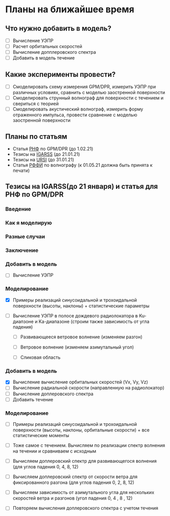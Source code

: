# Планы на ближайшее время

## Что нужно добавить в модель?
- [ ] Вычисление УЭПР
- [ ] Расчет орбитальных скоростей 
- [ ] Вычисление допплеровского спектра
- [ ] Добавить в модель течение

## Какие эксперименты провести? 
- [ ] Смоделировать схему измерения GPM/DPR, измерить УЭПР при различных условиях, сравнить с моделью заостренной поверхности
- [ ] Смоделировать струнный волнограф для поверхности с течением и свериться с теорией
- [ ] Смоделировать акустический волнограф, измерить форму отраженного
  импульса, провести сравнение с моделью заостренной поверхности

## Планы по статьям
- Статья [РНФ](https://rscf.ru/)  по GPM/DPR (до 1.02.21)
- Тезисы на [IGARSS](https://igarss2021.com/papers.php) (до 21.01.21)
- Тезисы на [URSI](https://www.ursi2021.org/) (до 31.01.21)
- Статья [РФФИ](https://www.rfbr.ru/rffi/ru) по волнографу (к 01.05.21 должна быть принята к печати)


## Тезисы на IGARSS(до 21 января) и статья для РНФ по GPM/DPR

### Введение

### Как я моделирую

### Разные случаи

### 
### Заключение
### Добавить в модель
- [ ] Вычисление УЭПР

### Моделирование

- [X] Примеры реализаций синусоидальной и трохоидальной поверхности (высоты, наклоны) + статистические параметры

- [ ] Вычисление УЭПР в полосе дождевого радиолокатора в Ku-диапзоне и Ka-диапазоне (строим также зависимость от угла падения) 

    - [ ] Развивающееся ветровое волнение (изменяем разгон)

    - [ ] Ветровое волнение (изменяем азимутальный угол)

    - [ ] Сликовая область


### Добавить в модель
- [X] Вычисление вычисление орбитальных скоростей (Vх, Vy, Vz) 
- [ ] Вычисление радиальной скорости (направленную на радиолокатор)
- [ ] Вычисление доплеровского спектра
- [ ] Добавить течение

### Моделирование
- [ ] Примеры реализаций синусоидальной и трохоидальной поверхности (высоты, наклоны, орбитальные скорости) + все статистические моменты

- [ ] Тоже самое с течением. Вычисляем по реализации спектр волнения на течении и сравниваем с исходным

- [ ] Вычисляем доплеровский спектр для развивающегося волнения (для углов падения 0, 4, 8, 12)

- [ ] Вычисляем доплеровский спектр от скорости ветра для фиксированного разгона (для углов падения 0, 2, 8, 12)

- [ ] Вычисляем зависимость от азимутального угла для нескольких скоростей ветра и разгонов (угол падения 0, 4 , 8 , 12)

- [ ] Повторяем вычисления доплеровского спектра с учетом течения
